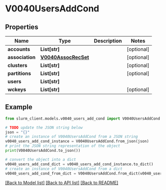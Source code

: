 # V0040UsersAddCond


## Properties

Name | Type | Description | Notes
------------ | ------------- | ------------- | -------------
**accounts** | **List[str]** |  | [optional] 
**association** | [**V0040AssocRecSet**](V0040AssocRecSet.md) |  | [optional] 
**clusters** | **List[str]** |  | [optional] 
**partitions** | **List[str]** |  | [optional] 
**users** | **List[str]** |  | 
**wckeys** | **List[str]** |  | [optional] 

## Example

```python
from slurm_client.models.v0040_users_add_cond import V0040UsersAddCond

# TODO update the JSON string below
json = "{}"
# create an instance of V0040UsersAddCond from a JSON string
v0040_users_add_cond_instance = V0040UsersAddCond.from_json(json)
# print the JSON string representation of the object
print(V0040UsersAddCond.to_json())

# convert the object into a dict
v0040_users_add_cond_dict = v0040_users_add_cond_instance.to_dict()
# create an instance of V0040UsersAddCond from a dict
v0040_users_add_cond_from_dict = V0040UsersAddCond.from_dict(v0040_users_add_cond_dict)
```
[[Back to Model list]](../README.md#documentation-for-models) [[Back to API list]](../README.md#documentation-for-api-endpoints) [[Back to README]](../README.md)


